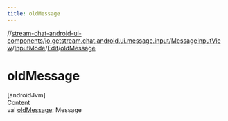 ```yaml
---
title: oldMessage
---
```

//[stream-chat-android-ui-components](../../../../../index.md)/[io.getstream.chat.android.ui.message.input](../../../index.md)/[MessageInputView](../../index.md)/[InputMode](../index.md)/[Edit](index.md)/[oldMessage](oldMessage.md)



# oldMessage  
[androidJvm]  
Content  
val [oldMessage](oldMessage.md): Message  



